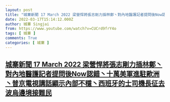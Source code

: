 ```yaml
---
layout: post
title: "城寨新聞 17 March 2022 梁營悍將張志剛力插林鄭丶對內地醫護記者提問後Now認錯丶十萬美軍進駐歐洲丶普京電視講話顯示內部不穩丶西班牙的士司機長征去波烏邊境接難民"
date: 2022-03-17T15:14:12.000Z
author: 城寨 Singjai
from: https://www.youtube.com/watch?v=CUCrd9frY4o
tags: [ 城寨 ]
comments: True
categories: [ 城寨 ]
---
```

<!--1647530052000-->
[城寨新聞 17 March 2022 梁營悍將張志剛力插林鄭丶對內地醫護記者提問後Now認錯丶十萬美軍進駐歐洲丶普京電視講話顯示內部不穩丶西班牙的士司機長征去波烏邊境接難民](https://www.youtube.com/watch?v=CUCrd9frY4o)
------

<div>

</div>
